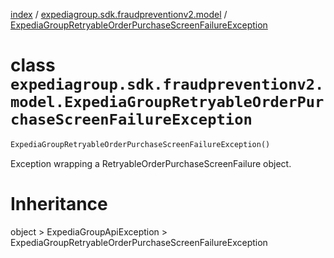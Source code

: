 [index](index.md) /
[expediagroup.sdk.fraudpreventionv2.model](expediagroup.sdk.fraudpreventionv2.model.md)
/
[ExpediaGroupRetryableOrderPurchaseScreenFailureException](ExpediaGroupRetryableOrderPurchaseScreenFailureException.md)

# class `expediagroup.sdk.fraudpreventionv2.model.ExpediaGroupRetryableOrderPurchaseScreenFailureException`

```python
ExpediaGroupRetryableOrderPurchaseScreenFailureException()
```

Exception wrapping a RetryableOrderPurchaseScreenFailure object.

# Inheritance

object > ExpediaGroupApiException >
ExpediaGroupRetryableOrderPurchaseScreenFailureException

